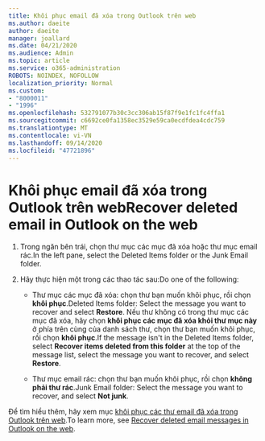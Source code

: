 ```yaml
---
title: Khôi phục email đã xóa trong Outlook trên web
ms.author: daeite
author: daeite
manager: joallard
ms.date: 04/21/2020
ms.audience: Admin
ms.topic: article
ms.service: o365-administration
ROBOTS: NOINDEX, NOFOLLOW
localization_priority: Normal
ms.custom:
- "8000011"
- "1996"
ms.openlocfilehash: 532791077b30c3cc306ab15f87f9e1fc1fc4ffa1
ms.sourcegitcommit: c6692ce0fa1358ec3529e59ca0ecdfdea4cdc759
ms.translationtype: MT
ms.contentlocale: vi-VN
ms.lasthandoff: 09/14/2020
ms.locfileid: "47721896"
---
```

# <a name="recover-deleted-email-in-outlook-on-the-web"></a><span data-ttu-id="16fab-102">Khôi phục email đã xóa trong Outlook trên web</span><span class="sxs-lookup"><span data-stu-id="16fab-102">Recover deleted email in Outlook on the web</span></span>

1. <span data-ttu-id="16fab-103">Trong ngăn bên trái, chọn thư mục các mục đã xóa hoặc thư mục email rác.</span><span class="sxs-lookup"><span data-stu-id="16fab-103">In the left pane, select the Deleted Items folder or the Junk Email folder.</span></span>

2. <span data-ttu-id="16fab-104">Hãy thực hiện một trong các thao tác sau:</span><span class="sxs-lookup"><span data-stu-id="16fab-104">Do one of the following:</span></span>

    - <span data-ttu-id="16fab-105">Thư mục các mục đã xóa: chọn thư bạn muốn khôi phục, rồi chọn **khôi phục**.</span><span class="sxs-lookup"><span data-stu-id="16fab-105">Deleted Items folder: Select the message you want to recover and select **Restore**.</span></span> <span data-ttu-id="16fab-106">Nếu thư không có trong thư mục các mục đã xóa, hãy chọn **khôi phục các mục đã xóa khỏi thư mục này** ở phía trên cùng của danh sách thư, chọn thư bạn muốn khôi phục, rồi chọn **khôi phục**.</span><span class="sxs-lookup"><span data-stu-id="16fab-106">If the message isn't in the Deleted Items folder, select **Recover items deleted from this folder** at the top of the message list, select the message you want to recover, and select **Restore**.</span></span>

    - <span data-ttu-id="16fab-107">Thư mục email rác: chọn thư bạn muốn khôi phục, rồi chọn **không phải thư rác**.</span><span class="sxs-lookup"><span data-stu-id="16fab-107">Junk Email folder: Select the message you want to recover, and select **Not junk**.</span></span>

<span data-ttu-id="16fab-108">Để tìm hiểu thêm, hãy xem mục [khôi phục các thư email đã xóa trong Outlook trên web](https://support.office.com/article/a8ca78ac-4721-4066-95dd-571842e9fb11).</span><span class="sxs-lookup"><span data-stu-id="16fab-108">To learn more, see [Recover deleted email messages in Outlook on the web](https://support.office.com/article/a8ca78ac-4721-4066-95dd-571842e9fb11).</span></span>